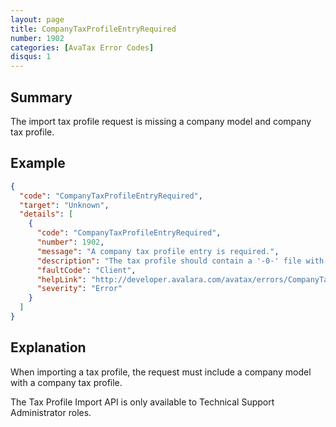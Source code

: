 ```yaml
---
layout: page
title: CompanyTaxProfileEntryRequired
number: 1902
categories: [AvaTax Error Codes]
disqus: 1
---
```


## Summary

The import tax profile request is missing a company model and company tax profile.

## Example

```json
{
  "code": "CompanyTaxProfileEntryRequired",
  "target": "Unknown",
  "details": [
    {
      "code": "CompanyTaxProfileEntryRequired",
      "number": 1902,
      "message": "A company tax profile entry is required.",
      "description": "The tax profile should contain a '-0-' file with the company model you wish to import.",
      "faultCode": "Client",
      "helpLink": "http://developer.avalara.com/avatax/errors/CompanyTaxProfileEntryRequired",
      "severity": "Error"
    }
  ]
}
```

## Explanation

When importing a tax profile, the request must include a company model with a company tax profile.  

The Tax Profile Import API is only available to Technical Support Administrator roles.
